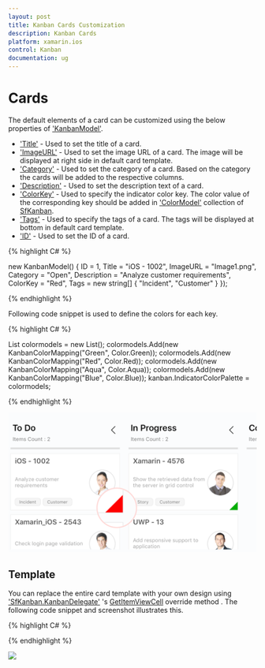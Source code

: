 ```yaml
---
layout: post
title: Kanban Cards Customization
description: Kanban Cards
platform: xamarin.ios
control: Kanban
documentation: ug
---
```


# Cards

The default elements of a card can be customized using the below properties of ['KanbanModel'](http://help.syncfusion.com/cr/cref_files/xamarin-ios/sfkanban/Syncfusion.SfKanban.iOS~Syncfusion.SfKanban.iOS.KanbanModel.html).

* ['Title'](http://help.syncfusion.com/cr/cref_files/xamarin-ios/sfkanban/Syncfusion.SfKanban.iOS~Syncfusion.SfKanban.iOS.KanbanModel~Title.html)         - Used to set the title of a card.
* ['ImageURL'](http://help.syncfusion.com/cr/cref_files/xamarin-ios/sfkanban/Syncfusion.SfKanban.iOS~Syncfusion.SfKanban.iOS.KanbanModel~ImageURL.html)      - Used to set the image URL of a card. The image will be displayed at right side in default card template.
* ['Category'](http://help.syncfusion.com/cr/cref_files/xamarin-ios/sfkanban/Syncfusion.SfKanban.iOS~Syncfusion.SfKanban.iOS.KanbanModel~Category.html)      - Used to set the category of a card. Based on the category the cards will be added to the respective columns. 
* ['Description'](http://help.syncfusion.com/cr/cref_files/xamarin-ios/sfkanban/Syncfusion.SfKanban.iOS~Syncfusion.SfKanban.iOS.KanbanModel~Description.html)   - Used to set the description text of a card.
* ['ColorKey'](http://help.syncfusion.com/cr/cref_files/xamarin-ios/sfkanban/Syncfusion.SfKanban.iOS~Syncfusion.SfKanban.iOS.KanbanModel~ColorKey.html)      - Used to specify the indicator color key. The color value of the corresponding key should be added in ['ColorModel'](http://help.syncfusion.com/cr/cref_files/xamarin-ios/sfkanban/Syncfusion.SfKanban.iOS~Syncfusion.SfKanban.iOS.SfKanban~ColorModel.html) collection of [SfKanban](http://help.syncfusion.com/cr/cref_files/xamarin-ios/sfkanban/Syncfusion.SfKanban.iOS~Syncfusion.SfKanban.iOS.SfKanban.html).
* ['Tags'](http://help.syncfusion.com/cr/cref_files/xamarin-ios/sfkanban/Syncfusion.SfKanban.iOS~Syncfusion.SfKanban.iOS.KanbanModel~Tags.html)          - Used to specify the tags of a card. The tags will be displayed at bottom in default card template.
* ['ID'](http://help.syncfusion.com/cr/cref_files/xamarin-ios/sfkanban/Syncfusion.SfKanban.iOS~Syncfusion.SfKanban.iOS.KanbanModel~ID.html)            - Used to set the ID of a card.

{% highlight C# %}

new KanbanModel()
{
    ID = 1,
    Title = "iOS - 1002",
    ImageURL = "Image1.png",
    Category = "Open",
    Description = "Analyze customer requirements",
    ColorKey = "Red",
    Tags = new string[] { "Incident", "Customer" }
});

{% endhighlight %}

Following code snippet is used to define the colors for each key.

{% highlight C# %}

List<KanbanColorMapping> colormodels = new List<KanbanColorMapping>();
colormodels.Add(new KanbanColorMapping("Green", Color.Green));
colormodels.Add(new KanbanColorMapping("Red", Color.Red));
colormodels.Add(new KanbanColorMapping("Aqua", Color.Aqua));
colormodels.Add(new KanbanColorMapping("Blue", Color.Blue));
kanban.IndicatorColorPalette = colormodels;

{% endhighlight %}

![](Kanban_images/CardCustomization.png)

## Template

You can replace the entire card template with your own design using ['SfKanban.KanbanDelegate'](http://help.syncfusion.com/cr/cref_files/xamarin-ios/sfkanban/Syncfusion.SfKanban.iOS~Syncfusion.SfKanban.iOS.KanbanDelegate.html) 's [GetItemViewCell](http://help.syncfusion.com/cr/cref_files/xamarin-ios/sfkanban/Syncfusion.SfKanban.iOS~Syncfusion.SfKanban.iOS.KanbanDelegate~GetItemViewCell.html) override method . The following code snippet and screenshot illustrates this.


{% highlight C# %}



{% endhighlight %}

![](SfKanban_images/CardTemplate.png)


